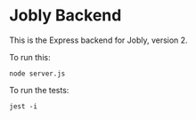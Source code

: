 # Jobly Backend

This is the Express backend for Jobly, version 2.

To run this:

    node server.js
    
To run the tests:

    jest -i



